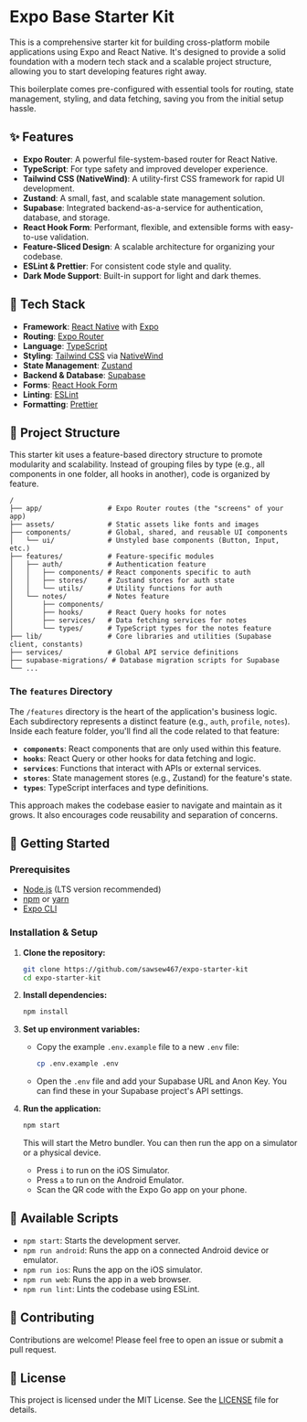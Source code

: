 # Expo Base Starter Kit

This is a comprehensive starter kit for building cross-platform mobile applications using Expo and React Native. It's designed to provide a solid foundation with a modern tech stack and a scalable project structure, allowing you to start developing features right away.

This boilerplate comes pre-configured with essential tools for routing, state management, styling, and data fetching, saving you from the initial setup hassle.

## ✨ Features

- **Expo Router**: A powerful file-system-based router for React Native.
- **TypeScript**: For type safety and improved developer experience.
- **Tailwind CSS (NativeWind)**: A utility-first CSS framework for rapid UI development.
- **Zustand**: A small, fast, and scalable state management solution.
- **Supabase**: Integrated backend-as-a-service for authentication, database, and storage.
- **React Hook Form**: Performant, flexible, and extensible forms with easy-to-use validation.
- **Feature-Sliced Design**: A scalable architecture for organizing your codebase.
- **ESLint & Prettier**: For consistent code style and quality.
- **Dark Mode Support**: Built-in support for light and dark themes.

## 🥞 Tech Stack

- **Framework**: [React Native](https://reactnative.dev/) with [Expo](https://expo.dev/)
- **Routing**: [Expo Router](https://docs.expo.dev/router/introduction/)
- **Language**: [TypeScript](https://www.typescriptlang.org/)
- **Styling**: [Tailwind CSS](https://tailwindcss.com/) via [NativeWind](https://www.nativewind.dev/)
- **State Management**: [Zustand](https://zustand-demo.pmnd.rs/)
- **Backend & Database**: [Supabase](https://supabase.io/)
- **Forms**: [React Hook Form](https://react-hook-form.com/)
- **Linting**: [ESLint](https://eslint.org/)
- **Formatting**: [Prettier](https://prettier.io/)

## 📂 Project Structure

This starter kit uses a feature-based directory structure to promote modularity and scalability. Instead of grouping files by type (e.g., all components in one folder, all hooks in another), code is organized by feature.

```
/
├── app/                # Expo Router routes (the "screens" of your app)
├── assets/             # Static assets like fonts and images
├── components/         # Global, shared, and reusable UI components
│   └── ui/             # Unstyled base components (Button, Input, etc.)
├── features/           # Feature-specific modules
│   ├── auth/           # Authentication feature
│   │   ├── components/ # React components specific to auth
│   │   ├── stores/     # Zustand stores for auth state
│   │   └── utils/      # Utility functions for auth
│   └── notes/          # Notes feature
│       ├── components/
│       ├── hooks/      # React Query hooks for notes
│       ├── services/   # Data fetching services for notes
│       └── types/      # TypeScript types for the notes feature
├── lib/                # Core libraries and utilities (Supabase client, constants)
├── services/           # Global API service definitions
├── supabase-migrations/ # Database migration scripts for Supabase
└── ...
```

### The `features` Directory

The `/features` directory is the heart of the application's business logic. Each subdirectory represents a distinct feature (e.g., `auth`, `profile`, `notes`). Inside each feature folder, you'll find all the code related to that feature:
- **`components`**: React components that are only used within this feature.
- **`hooks`**: React Query or other hooks for data fetching and logic.
- **`services`**: Functions that interact with APIs or external services.
- **`stores`**: State management stores (e.g., Zustand) for the feature's state.
- **`types`**: TypeScript interfaces and type definitions.

This approach makes the codebase easier to navigate and maintain as it grows. It also encourages code reusability and separation of concerns.

## 🚀 Getting Started

### Prerequisites

- [Node.js](https://nodejs.org/) (LTS version recommended)
- [npm](https://www.npmjs.com/) or [yarn](https://yarnpkg.com/)
- [Expo CLI](https://docs.expo.dev/get-started/installation/)

### Installation & Setup

1.  **Clone the repository:**
    ```bash
    git clone https://github.com/sawsew467/expo-starter-kit
    cd expo-starter-kit
    ```

2.  **Install dependencies:**
    ```bash
    npm install
    ```

3.  **Set up environment variables:**
    -   Copy the example `.env.example` file to a new `.env` file:
        ```bash
        cp .env.example .env
        ```
    -   Open the `.env` file and add your Supabase URL and Anon Key. You can find these in your Supabase project's API settings.

4.  **Run the application:**
    ```bash
    npm start
    ```
    This will start the Metro bundler. You can then run the app on a simulator or a physical device.

    -   Press `i` to run on the iOS Simulator.
    -   Press `a` to run on the Android Emulator.
    -   Scan the QR code with the Expo Go app on your phone.

## 📜 Available Scripts

- `npm start`: Starts the development server.
- `npm run android`: Runs the app on a connected Android device or emulator.
- `npm run ios`: Runs the app on the iOS simulator.
- `npm run web`: Runs the app in a web browser.
- `npm run lint`: Lints the codebase using ESLint.

## 🤝 Contributing

Contributions are welcome! Please feel free to open an issue or submit a pull request.

## 📄 License

This project is licensed under the MIT License. See the [LICENSE](LICENSE) file for details.

